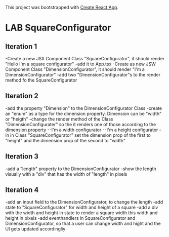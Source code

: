 This project was bootstrapped with [Create React App](https://github.com/facebook/create-react-app).

# LAB SquareConfigurator

## Iteration 1
-Create a new JSX Component Class "SquareConfigurator", it should render "Hello I'm a square configurator"
-add it to App.tsx
-Create as new JSW Component Class "DimensionConfigurator", it should render "I'm a DimensionConfigurator"
-add two "DimensionConfigurator"s to the render method fo the SquareConfigurator

## Iteration 2
-add the property "Dimension" to the DimensionConfigurator Class
-create an "enum" as a type for the dimension property. Dimension can be "width" or "heigth"
-change the render method of the Class "DimensionConfigurater" so the it renders one of those according to the dimension property
--I'm a width configurator
--I'm a height configurator
-in in Class "SquareConfigurator" set the dimension prop of the first to "height" and the dimension prop of the second to "width"

## Iteration 3
-add a "length" property to the DimensionConfigurator
-show the length visually with a "div" that has the width of "length" in pixels

## Iteration 4
-add an input field to the DimensionConfigurator, to change the length
-add state to "SquareConfigurator" for width and height of a square
-add a div with the width and height in state to render a square width this width and height in pixels
-add eventhandlers in SquareConfigurator and DimensionConfigurator, so that a user can change width and hight and the UI gets updated accordingliy
